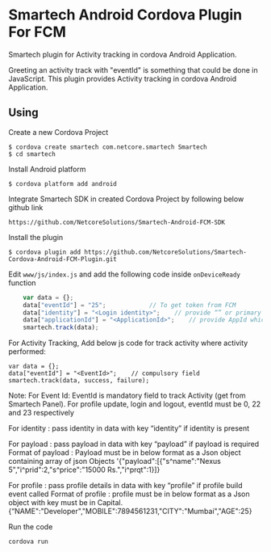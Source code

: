 # Smartech Android Cordova Plugin For FCM

Smartech plugin for Activity tracking in cordova Android Application.

Greeting an activity track with "eventId" is something that could be done in JavaScript. This plugin provides Activity tracking in cordova Android Application.

## Using

Create a new Cordova Project

    $ cordova create smartech com.netcore.smartech Smartech
    $ cd smartech

Install Android platform

    $ cordova platform add android
    
Integrate Smartech SDK in created Cordova Project by following below github link

    https://github.com/NetcoreSolutions/Smartech-Android-FCM-SDK

Install the plugin

    $ cordova plugin add https://github.com/NetcoreSolutions/Smartech-Cordova-Android-FCM-Plugin.git

Edit `www/js/index.js` and add the following code inside `onDeviceReady` function

```js
	var data = {};
	data["eventId"] = "25";            // To get token from FCM
	data["identity"] = "<Login identity>";    // provide “” or primary key defined on smartech panel
	data["applicationId"] = "<ApplicationId>";    // provide AppId which you get from Smartech panel
	smartech.track(data);
```

For Activity Tracking, Add below js code for track activity where activity performed:

    var data = {};
    data["eventId"] = "<EventId>";    // compulsory field
    smartech.track(data, success, failure);

Note: 
For Event Id: EventId is mandatory field to track Activity (get from Smartech Panel). 
For profile update, login and logout, eventId must be 0, 22 and 23 respectively

For identity : pass identity in data with key “identity” if identity is present

For payload : pass payload in data with key “payload” if payload is required
Format of  payload : Payload must be in below format as a Json object containing array of json Objects
 '{"payload":[{"s^name":"Nexus 5","i^prid":2,"s^price":"15000 Rs.","i^prqt":1}]}

For profile : pass profile details in data with key “profile” if profile build event called
Format of profile :  profile must be in below format as a Json object with key must be in Capital.
    {“NAME":"Developer","MOBILE":7894561231,"CITY":"Mumbai","AGE":25}


Run the code

    cordova run 

